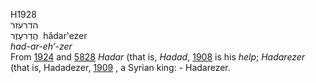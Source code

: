 H1928  
הדרעזר  
הֲדַרעֶזֶר ‎ hădar‛ezer  
*had-ar-eh‘-zer*  
From [1924](h1924) and [5828](h5828) *Hadar* (that is, *Hadad*,
[1908](h1908) is his *help*; *Hadarezer* (that is, Hadadezer,
[1909](h1909) , a Syrian king: - Hadarezer.  
